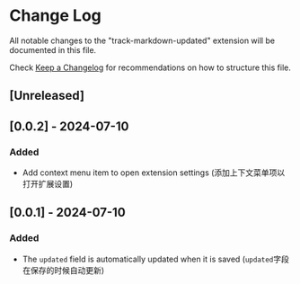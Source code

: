 # Change Log

All notable changes to the "track-markdown-updated" extension will be documented in this file.

Check [Keep a Changelog](http://keepachangelog.com/) for recommendations on how to structure this file.

## [Unreleased]


## [0.0.2] - 2024-07-10

### Added

- Add context menu item to open extension settings (添加上下文菜单项以打开扩展设置)

## [0.0.1] - 2024-07-10

### Added

- The ``updated`` field is automatically updated when it is saved (``updated``字段在保存的时候自动更新)
